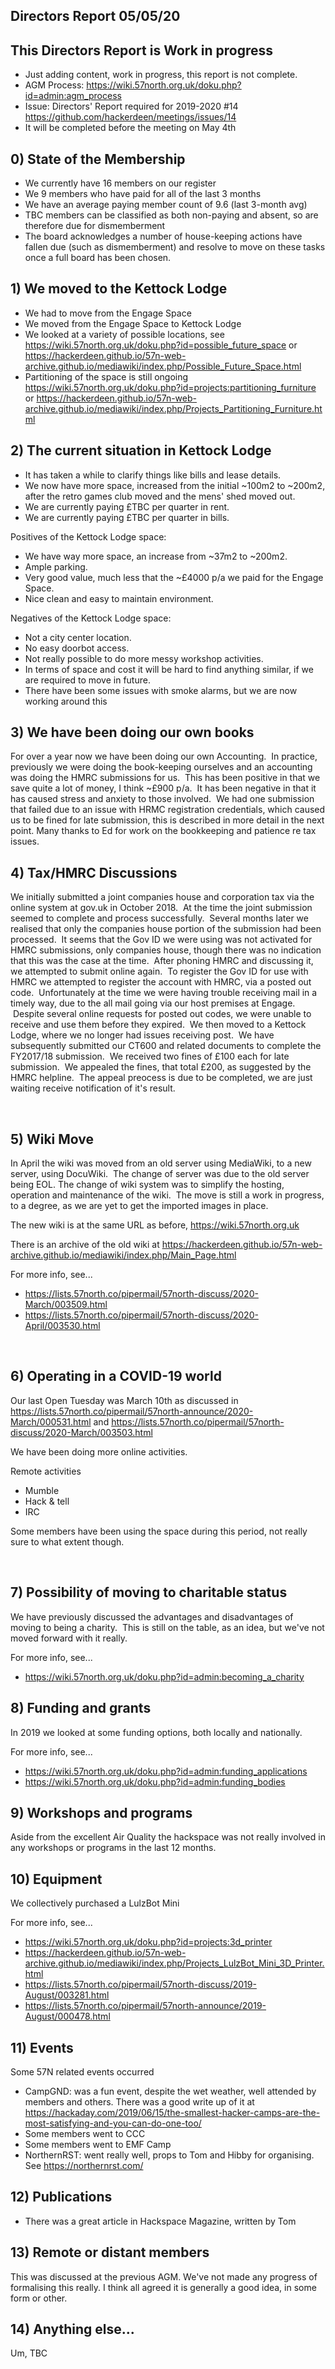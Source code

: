 Directors Report 05/05/20
----------------



## This Directors Report is Work in progress
* Just adding content, work in progress, this report is not complete.
* AGM Process: https://wiki.57north.org.uk/doku.php?id=admin:agm_process
* Issue: Directors' Report required for 2019-2020 #14 https://github.com/hackerdeen/meetings/issues/14
* It will be completed before the meeting on May 4th



## 0) State of the Membership
* We currently have 16 members on our register
* We 9 members who have paid for all of the last 3 months
* We have an average paying member count of 9.6 (last 3-month avg)
* TBC members can be classified as both non-paying and absent, so are therefore due for dismemberment 
* The board acknowledges a number of house-keeping actions have fallen due (such as dismemberment) and resolve to move on these tasks once a full board has been chosen.
 
 
 
## 1) We moved to the Kettock Lodge
* We had to move from the Engage Space
* We moved from the Engage Space to Kettock Lodge
* We looked at a variety of possible locations, see https://wiki.57north.org.uk/doku.php?id=possible_future_space  or https://hackerdeen.github.io/57n-web-archive.github.io/mediawiki/index.php/Possible_Future_Space.html
* Partitioning of the space is still ongoing https://wiki.57north.org.uk/doku.php?id=projects:partitioning_furniture or https://hackerdeen.github.io/57n-web-archive.github.io/mediawiki/index.php/Projects_Partitioning_Furniture.html



## 2) The current situation in Kettock Lodge
* It has taken a while to clarify things like bills and lease details.
* We now have more space, increased from the initial ~100m2 to ~200m2, after the retro games club moved and the mens' shed moved out.
* We are currently paying £TBC per quarter in rent.
* We are currently paying £TBC per quarter in bills.

Positives of the Kettock Lodge space:
* We have way more space, an increase from ~37m2 to ~200m2.
* Ample parking.
* Very good value, much less that the ~£4000 p/a we paid for the Engage Space.
* Nice clean and easy to maintain environment.

Negatives of the Kettock Lodge space:
* Not a city center location.
* No easy doorbot access.
* Not really possible to do more messy workshop activities.
* In terms of space and cost it will be hard to find anything similar, if we are required to move in future.
* There have been some issues with smoke alarms, but we are now working around this
 
 
 
## 3) We have been doing our own books
For over a year now we have been doing our own Accounting.  In practice, previously we were doing the book-keeping ourselves and an accounting was doing the HMRC submissions for us.  This has been positive in that we save quite a lot of money, I think ~£900 p/a.  It has been negative in that it has caused stress and anxiety to those involved.  We had one submission that failed due to an issue with HRMC registration credentials, which caused us to be fined for late submission, this is described in more detail in the next point. Many thanks to Ed for work on the bookkeeping and patience re tax issues. 
 
 
 
## 4) Tax/HMRC Discussions
We initially submitted a joint companies house and corporation tax via the online system at gov.uk in October 2018.  At the time the joint submission seemed to complete and process successfully.  Several months later we realised that only the companies house portion of the submission had been processed.  It seems that the Gov ID we were using was not activated for HMRC submissions, only companies house, though there was no indication that this was the case at the time.  After phoning HMRC and discussing it, we attempted to submit online again.  To register the Gov ID for use with HMRC we attempted to register the account with HMRC, via a posted out code.  Unfortunately at the time we were having trouble receiving mail in a timely way, due to the all mail going via our host premises at Engage.  Despite several online requests for posted out codes, we were unable to receive and use them before they expired.  We then moved to a Kettock Lodge, where we no longer had issues receiving post.  We have subsequently submitted our CT600 and related documents to complete the FY2017/18 submission.  We received two fines of £100 each for late submission.  We appealed the fines, that total £200, as suggested by the HMRC helpline.  The appeal preocess is due to be completed, we are just waiting receive notification of it's result.

 
  
## 5) Wiki Move

In April the wiki was moved from an old server using MediaWiki, to a new server, using DocuWiki.  The change of server was due to the old server being EOL. The change of wiki system was to simplify the hosting, operation and maintenance of the wiki.  The move is still a work in progress, to a degree, as we are yet to get the imported images in place.

The new wiki is at the same URL as before, https://wiki.57north.org.uk

There is an archive of the old wiki at https://hackerdeen.github.io/57n-web-archive.github.io/mediawiki/index.php/Main_Page.html

For more info, see...
* https://lists.57north.co/pipermail/57north-discuss/2020-March/003509.html
* https://lists.57north.co/pipermail/57north-discuss/2020-April/003530.html

 

## 6) Operating in a COVID-19 world

Our last Open Tuesday was March 10th as discussed in https://lists.57north.co/pipermail/57north-announce/2020-March/000531.html and https://lists.57north.co/pipermail/57north-discuss/2020-March/003503.html

We have been doing more online activities.

Remote activities
* Mumble
* Hack & tell
* IRC

Some members have been using the space during this period, not really sure to what extent though.
  

 
## 7) Possibility of moving to charitable status
We have previously discussed the advantages and disadvantages of moving to being a charity.  This is still on the table, as an idea, but we've not moved forward with it really. 

For more info, see...
* https://wiki.57north.org.uk/doku.php?id=admin:becoming_a_charity
 
 
 
## 8) Funding and grants
In 2019 we looked at some funding options, both locally and nationally.

For more info, see...
* https://wiki.57north.org.uk/doku.php?id=admin:funding_applications
* https://wiki.57north.org.uk/doku.php?id=admin:funding_bodies



## 9) Workshops and programs
Aside from the excellent Air Quality the hackspace was not really involved in any workshops or programs in the last 12 months.



## 10) Equipment
We collectively purchased a LulzBot Mini

For more info, see...
* https://wiki.57north.org.uk/doku.php?id=projects:3d_printer
* https://hackerdeen.github.io/57n-web-archive.github.io/mediawiki/index.php/Projects_LulzBot_Mini_3D_Printer.html
* https://lists.57north.co/pipermail/57north-discuss/2019-August/003281.html
* https://lists.57north.co/pipermail/57north-announce/2019-August/000478.html



## 11) Events
Some 57N related events occurred
* CampGND: was a fun event, despite the wet weather, well attended by members and others.  There was a good write up of it at https://hackaday.com/2019/06/15/the-smallest-hacker-camps-are-the-most-satisfying-and-you-can-do-one-too/
* Some members went to CCC
* Some members went to EMF Camp
* NorthernRST: went really well, props to Tom and Hibby for organising. See https://northernrst.com/



## 12) Publications
* There was a great article in Hackspace Magazine, written by Tom



## 13) Remote or distant members
This was discussed at the previous AGM.  We've not made any progress of formalising this really.  I think all agreed it is generally a good idea, in some form or other.



## 14) Anything else...
 
Um, TBC
